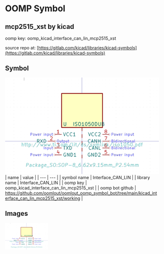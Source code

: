 # OOMP Symbol  
## mcp2515_xst  by kicad  
  
oomp key: oomp_kicad_interface_can_lin_mcp2515_xst  
  
source repo at: [https://gitlab.com/kicad/libraries/kicad-symbols](https://gitlab.com/kicad/libraries/kicad-symbols)  
## Symbol  
  
[![working.png](working_600.png)](working.png)  
| name | value | 
| --- | --- | 
| symbol name | Interface_CAN_LIN | 
| library name | Interface_CAN_LIN | 
| oomp key | oomp_kicad_interface_can_lin_mcp2515_xst | 
| oomp bot github | https://github.com/oomlout/oomlout_oomp_symbol_bot/tree/main/kicad_interface_can_lin_mcp2515_xst/working | 
## Images  
  
[![working.png](working_140.png)](working.png)  
